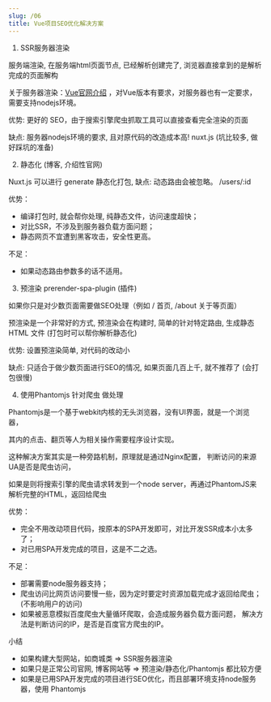 ```yaml
---
slug: /06
title: Vue项目SEO优化解决方案
---
```



1. SSR服务器渲染

服务端渲染, 在服务端html页面节点, 已经解析创建完了, 浏览器直接拿到的是解析完成的页面解构

关于服务器渲染：[Vue官网介绍](https://link.juejin.cn/?target=https%3A%2F%2Fssr.vuejs.org%2Fzh%2F%23%25E4%25BB%2580%25E4%25B9%2588%25E6%2598%25AF%25E6%259C%258D%25E5%258A%25A1%25E5%2599%25A8%25E7%25AB%25AF%25E6%25B8%25B2%25E6%259F%2593-ssr-%25EF%25BC%259F) ，对Vue版本有要求，对服务器也有一定要求，需要支持nodejs环境。

优势:  更好的 SEO，由于搜索引擎爬虫抓取工具可以直接查看完全渲染的页面

缺点:  服务器nodejs环境的要求, 且对原代码的改造成本高!  nuxt.js (坑比较多, 做好踩坑的准备)

2. 静态化 (博客, 介绍性官网)

Nuxt.js 可以进行 generate 静态化打包, 缺点: 动态路由会被忽略。 /users/:id

优势：

- 编译打包时, 就会帮你处理,  纯静态文件，访问速度超快；
- 对比SSR，不涉及到服务器负载方面问题；
- 静态网页不宜遭到黑客攻击，安全性更高。

不足：

- 如果动态路由参数多的话不适用。

3. 预渲染 prerender-spa-plugin (插件)

如果你只是对少数页面需要做SEO处理（例如  / 首页,  /about 关于等页面）

预渲染是一个非常好的方式, 预渲染会在构建时, 简单的针对特定路由, 生成静态 HTML 文件 (打包时可以帮你解析静态化)

优势: 设置预渲染简单, 对代码的改动小

缺点: 只适合于做少数页面进行SEO的情况, 如果页面几百上千, 就不推荐了 (会打包很慢)

4. 使用Phantomjs 针对爬虫 做处理

Phantomjs是一个基于webkit内核的无头浏览器，没有UI界面，就是一个浏览器，

其内的点击、翻页等人为相关操作需要程序设计实现。

这种解决方案其实是一种旁路机制，原理就是通过Nginx配置， 判断访问的来源UA是否是爬虫访问，

如果是则将搜索引擎的爬虫请求转发到一个node server，再通过PhantomJS来解析完整的HTML，返回给爬虫

优势：

- 完全不用改动项目代码，按原本的SPA开发即可，对比开发SSR成本小太多了；
- 对已用SPA开发完成的项目，这是不二之选。

不足：
- 部署需要node服务器支持；
- 爬虫访问比网页访问要慢一些，因为定时要定时资源加载完成才返回给爬虫；(不影响用户的访问)
- 如果被恶意模拟百度爬虫大量循环爬取，会造成服务器负载方面问题，
解决方法是判断访问的IP，是否是百度官方爬虫的IP。

小结
- 如果构建大型网站，如商城类 => SSR服务器渲染
- 如果只是正常公司官网, 博客网站等 => 预渲染/静态化/Phantomjs 都比较方便
- 如果是已用SPA开发完成的项目进行SEO优化，而且部署环境支持node服务器，使用 Phantomjs

